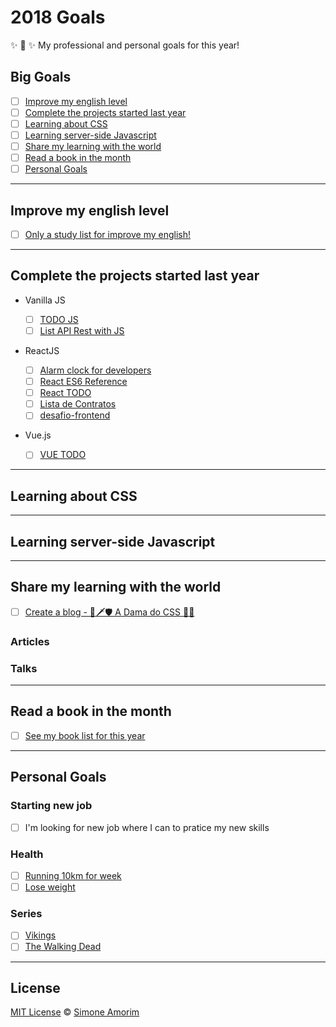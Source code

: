 # 2018 Goals

✨ 💟 ✨ My professional and personal goals for this year!

## Big Goals

* [ ] [Improve my english level](#improve-my-english-level)
* [ ] [Complete the projects started last year](#complete-the-projects-started-last-year)
* [ ] [Learning about CSS](#learning-about-css)
* [ ] [Learning server-side Javascript](#learning-server-side-javascript)
* [ ] [Share my learning with the world](#share-my-learning-with-the-world)
* [ ] [Read a book in the month](#read-a-book-in-the-month)
* [ ] [Personal Goals](#personal-goals)

<hr>

## Improve my english level

* [ ] [Only a study list for improve my english!](studying-english/studying-english.md)

<hr>

## Complete the projects started last year

* Vanilla JS

  * [ ] [TODO JS](https://www.webpackbin.com/bins/-Ko_yZlfoG-g443hNkgX)
  * [ ] [List API Rest with JS](https://www.webpackbin.com/bins/-Koe__qmJeTgX9HJzJZJ)

* ReactJS

  * [ ] [Alarm clock for developers](https://github.com/simoneas02/react-alarm-clock)
  * [ ] [React ES6 Reference](https://github.com/simoneas02/react-cheatsheet)
  * [ ] [React TODO](https://github.com/simoneas02/react-todo)
  * [ ] [Lista de Contratos](https://github.com/simoneas02/contracts-list)
  * [ ] [desafio-frontend](https://github.com/simoneas02/desafio-frontend)

* Vue.js
  * [ ] [VUE TODO](https://github.com/simoneas02/vue-todo)

<hr>

## Learning about CSS

<hr>

## Learning server-side Javascript

<hr>

## Share my learning with the world

* [ ] [Create a blog - 🏹🗡🛡 A Dama do CSS 💁‍♀️](https://github.com/Damadocss/damadocss.github.io)

### Articles

### Talks

<hr>

## Read a book in the month

* [ ] [See my book list for this year](books.md)

<hr>

## Personal Goals

### Starting new job

* [ ] I'm looking for new job where I can to pratice my new skills

### Health

* [ ] [Running 10km for week](https://www.strava.com/athletes/14321912)
* [ ] [Lose weight](#)

### Series

* [ ] [Vikings](<https://pt.wikipedia.org/wiki/Vikings_(s%C3%A9rie_de_televis%C3%A3o)>)
* [ ] [The Walking Dead](<https://pt.wikipedia.org/wiki/The_Walking_Dead_(s%C3%A9rie_de_televis%C3%A3o)>)

<hr>

## License

[MIT License](https://github.com/simoneas02/2017-goals/blob/master/LICENSE.md) © [Simone Amorim](http://simoneas02.github.io/)
